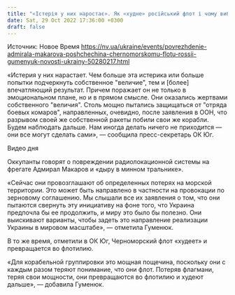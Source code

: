 ```yaml
---
title: "«Істерія у них наростає». Як «худне» російський флот і чому вибухи у Севастополі можуть бути провокацією РФ —"
date: Sat, 29 Oct 2022 17:36:00 +0300
draft: false
---
```

Источник: Новое Время https://nv.ua/ukraine/events/povrezhdenie-admirala-makarova-poshchechina-chernomorskomu-flotu-rossii-gumenyuk-novosti-ukrainy-50280217.html


«Истерия у них нарастает. Чем больше эта истерика или больше попытки подчеркнуть собственное "величие", тем и [более] впечатляющий результат. Причем поражает он не только в эмоциональном плане, но и в прямом смысле. Они оказались жертвами собственного "величия". Столь мощно пытались защищаться от "отряда боевых комаров", направленных, очевидно, после заявления в ООН, что разрывом своей же собственной ракеты побили свои же корабли. Будем наблюдать дальше. Нам иногда делать ничего не приходится — они все могут сделать сами», — сообщила пресс-секретарь ОК Юг.

 Видео дня   

Оккупанты говорят о повреждении радиолокационной системы на фрегате Адмирал Макаров и «дыру в минном тральнике».

«Сейчас они провозглашают об определенных потерях на морской территории. Это может быть направлено в частности на провокации по зерновому соглашению. Мы слышали все их заявления о том, что они пытаются свернуть эту инициативу на фоне того, что Украина предпочла бы ее продолжить, и миру это было бы полезно. Они выискивают варианты, чтобы задеть это направление реализации Украины в мировом масштабе», — отметила Гуменюк.

В то же время, отметили в ОК Юг, Черноморский флот «худеет» и превращается во флотилию.

«Для корабельной группировки это мощная пощечина, поскольку они с каждым разом теряют понимание, что они флот. Потеряв флагмани, теряя свои мощности, они превращаются во флотилию и худеют дальше», — добавила Гуменюк.
